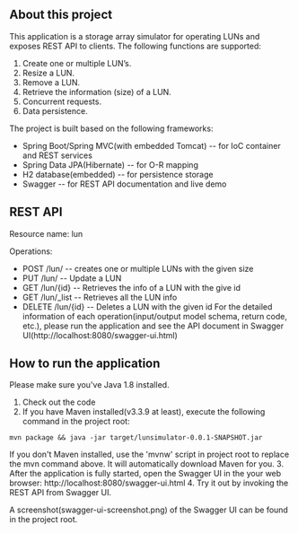 
## About this project
This application is a storage array simulator for operating LUNs and exposes REST API to clients.  The following functions are supported:
  1. Create one or multiple LUN’s.
  2. Resize a LUN.
  3. Remove a LUN.
  4. Retrieve the information (size) of a LUN.
  5. Concurrent requests.
  6. Data persistence.

The project is built based on the following frameworks: 
  * Spring Boot/Spring MVC(with embedded Tomcat) -- for IoC container and REST services
  * Spring Data JPA(Hibernate) -- for O-R mapping
  * H2 database(embedded) -- for persistence storage
  * Swagger -- for REST API documentation and live demo 


## REST API
Resource name: lun

Operations:
  * POST /lun/ -- creates one or multiple LUNs with the given size
  * PUT /lun/ -- Update a LUN
  * GET /lun/{id} -- Retrieves the info of a LUN with the give id
  * GET /lun/_list -- Retrieves all the LUN info
  * DELETE /lun/{id} -- Deletes a LUN with the given id
For the detailed information of each operation(input/output model schema, return code, etc.), please run the application and see the API document in Swagger UI(http://localhost:8080/swagger-ui.html)



## How to run the application
Please make sure you've Java 1.8 installed.
1. Check out the code
2. If you have Maven installed(v3.3.9 at least), execute the following command in the project root:
```
mvn package && java -jar target/lunsimulator-0.0.1-SNAPSHOT.jar
```
   If you don't Maven installed, use the 'mvnw' script in project root to replace the mvn command above.  It will automatically download Maven for you.
3. After the application is fully started, open the Swagger UI in the your web browser: http://localhost:8080/swagger-ui.html
4. Try it out by invoking the REST API from Swagger UI.

A screenshot(swagger-ui-screenshot.png) of the Swagger UI can be found in the project root.


